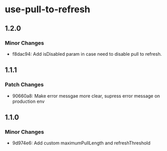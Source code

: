 # use-pull-to-refresh

## 1.2.0

### Minor Changes

- f8dac94: Add isDisabled param in case need to disable pull to refresh.

## 1.1.1

### Patch Changes

- 90660a8: Make error messgae more clear, supress error message on production env

## 1.1.0

### Minor Changes

- 9d974e6: Add custom maximumPullLength and refreshThreshold
